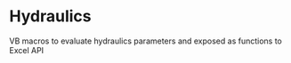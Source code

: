 Hydraulics
==========

VB macros to evaluate hydraulics parameters and exposed as functions to Excel API
